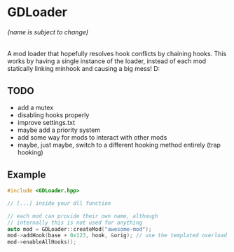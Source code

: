 # GDLoader
###### (name is subject to change)

A mod loader that hopefully resolves hook conflicts by chaining hooks.
This works by having a single instance of the loader, instead of each mod statically linking minhook and causing a big mess! D:

## TODO
- add a mutex
- disabling hooks properly
- improve settings.txt
- maybe add a priority system
- add some way for mods to interact with other mods
- maybe, just maybe, switch to a different hooking method entirely (trap hooking)

## Example

```cpp
#include <GDLoader.hpp>

// [...] inside your dll function

// each mod can provide their own name, although
// internally this is not used for anything
auto mod = GDLoader::createMod("awesome-mod");
mod->addHook(base + 0x123, hook, &orig); // use the templated overload
mod->enableAllHooks();
```